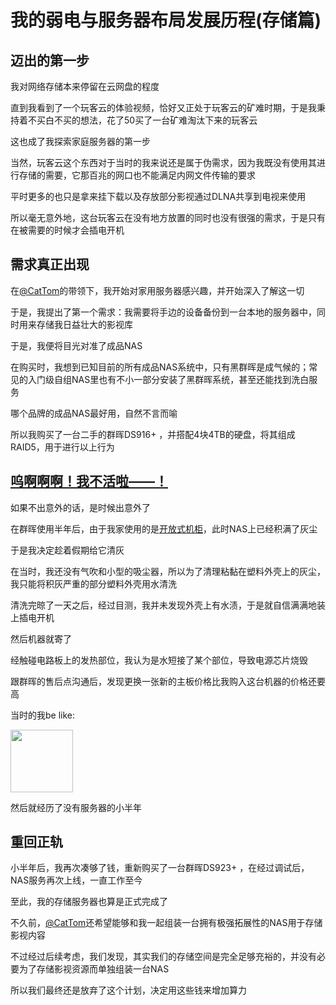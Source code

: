 # 我的弱电与服务器布局发展历程(存储篇)

## 迈出的第一步

我对网络存储本来停留在云网盘的程度

直到我看到了一个玩客云的体验视频，恰好又正处于玩客云的矿难时期，于是我秉持着不买白不买的想法，花了50买了一台矿难淘汰下来的玩客云

这也成了我探索家庭服务器的第一步

当然，玩客云这个东西对于当时的我来说还是属于伪需求，因为我既没有使用其进行存储的需要，它那百兆的网口也不能满足内网文件传输的要求

平时更多的也只是拿来挂下载以及存放部分影视通过DLNA共享到电视来使用

所以毫无意外地，这台玩客云在没有地方放置的同时也没有很强的需求，于是只有在被需要的时候才会插电开机

## 需求真正出现

在[@CatTom](https://blog.cattom.site)的带领下，我开始对家用服务器感兴趣，并开始深入了解这一切

于是，我提出了第一个需求：我需要将手边的设备备份到一台本地的服务器中，同时用来存储我日益壮大的影视库

于是，我便将目光对准了成品NAS

在购买时，我想到已知目前的所有成品NAS系统中，只有黑群晖是成气候的；常见的入门级自组NAS里也有不小一部分安装了黑群晖系统，甚至还能找到洗白服务

哪个品牌的成品NAS最好用，自然不言而喻

所以我购买了一台二手的群晖DS916+ ，并搭配4块4TB的硬盘，将其组成RAID5，用于进行以上行为

## [呜啊啊啊！我不活啦——！](https://www.bilibili.com/video/BV1gZ421M7mV)

如果不出意外的话，是时候出意外了

在群晖使用半年后，由于我家使用的是[开放式机柜](networkprogress.md)，此时NAS上已经积满了灰尘

于是我决定趁着假期给它清灰

在当时，我还没有气吹和小型的吸尘器，所以为了清理粘黏在塑料外壳上的灰尘，我只能将积灰严重的部分塑料外壳用水清洗

清洗完晾了一天之后，经过目测，我并未发现外壳上有水渍，于是就自信满满地装上插电开机

然后机器就寄了

经触碰电路板上的发热部位，我认为是水短接了某个部位，导致电源芯片烧毁

跟群晖的售后点沟通后，发现更换一张新的主板价格比我购入这台机器的价格还要高

当时的我be like:

<img src="https://caihsicloud.oss-cn-guangzhou.aliyuncs.com/BlogsPicture/server/nasbroken.png" width=100>

然后就经历了没有服务器的小半年

## 重回正轨

小半年后，我再次凑够了钱，重新购买了一台群晖DS923+ ，在经过调试后，NAS服务再次上线，一直工作至今

至此，我的存储服务器也算是正式完成了

不久前，[@CatTom](https://blog.cattom.site)还希望能够和我一起组装一台拥有极强拓展性的NAS用于存储影视内容

不过经过后续考虑，我们发现，其实我们的存储空间是完全足够充裕的，并没有必要为了存储影视资源而单独组装一台NAS

所以我们最终还是放弃了这个计划，决定用这些钱来增加算力